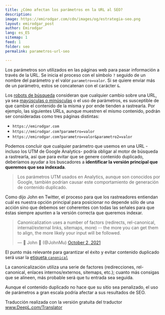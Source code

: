 ```yaml
---
title: ¿Cómo afectan los parámetros en la URL al SEO?
description: 
image: https://emirodgar.com/cdn/images/og/estrategia-seo.png
layout: emirodgar_post
author: Emirodgar
lang: es_ES
sitemap: 1
feed: 1
folder: seo
permalink: parametros-url-seo

--- 
```


Los parámetros son utilizados en las páginas web para pasar información a través de la URL. Se inicia el proceso con el símbolo `?` seguido de un nombre del parámetro y el valor `parametro=valor`. Si se quiere enviar más de un parámetro, estos se concatenan con el carácter `&`.

Los [robots de búsqueda](https://emirodgar.com/detectar-googlebot) consideran que cualquier cambio sobre una URL, ya sea [mayúsculas o minúsculas](https://emirodgar.com/mayusculas-minusculas-url) o el uso de parámetros, es susceptible de que cambie el contenido de la misma y por ende tienden a rastrearla. Por ejemplo, las siguientes URLs, aunque muestren el mismo contenido, podrán ser consideradas como tres páginas distintas:

 - `https://emirodgar.com`
 - `https://emirodgar.com?parametro=valor`
 - `https://emirodgar.com?parametro=valor&parametro2=valor`


Podemos concluir que cualquier parámetro que usemos en una URL -incluso los UTM de Google Analytics- podría obligar al motor de búsqueda a rastrearla, así que para evitar que se genere contenido duplicado, deberíamos ayudar a los buscadores a **identificar la versión principal que queremos que sea indexada**.

> Los parámetros UTM usados en Analytics, aunque son conocidos por Google, también podrían causar este comportamiento de generación de contenido duplicado.

Como dijo John en Twitter, el proceso para que los rastreadores entiendan cuál es nuestra opción principal para posicionar no depende sólo de una acción sino que debemos ser coherentes con todas las señales para que éstas siempre apunten a la versión correcta que queremos indexar.

<blockquote class="twitter-tweet"><p lang="en" dir="ltr">Canonicalization uses a number of factors (redirects, rel-canonical, internal/external links, sitemaps, more) -- the more you can get them to align, the more likely your input will be followed.</p>&mdash; 🐄 John 🐄 (@JohnMu) <a href="https://twitter.com/JohnMu/status/1444214929679077377?ref_src=twsrc%5Etfw">October 2, 2021</a></blockquote> <script async src="https://platform.twitter.com/widgets.js" charset="utf-8"></script>

El punto más relevante para garantizar el éxito y evitar contenido duplicado será usar la [etiqueta `canonical`](https://emirodgar.com/etiqueta-canonica) 

La canonicalización utiliza una serie de factores (redirecciones, rel-canonical, enlaces internos/externos, sitemaps, etc.); cuanto más consigas que se alineen, más probable será que tu entrada sea seguida.

Aunque el contenido duplicado no hace que su sitio sea penalizado, el uso de parámetros a gran escala podría afectar a sus resultados de SEO.

Traducción realizada con la versión gratuita del traductor www.DeepL.com/Translator
<!--stackedit_data:
eyJoaXN0b3J5IjpbMjEwMTI5NzMwOCw2MTk2MjcxNjEsLTg0MT
MzNTM0N119
-->